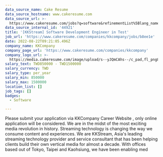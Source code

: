 ```yaml
---
data_source_name: Cake Resume
data_source_hostname: www.cakeresume.com
data_source_url: >-
  https://www.cakeresume.com/jobs?q=software&refinementList%5Blang_name%5D%5B0%5D=English&refinementList%5Bsalary_type%5D=per_year&range%5Bsalary_range%5D%5Bmin%5D=1000000&page=2
data_source_internal_id: '44921'
title: '[KKStream] Software Development Engineer in Test'
job_url: 'https://www.cakeresume.com/companies/kkcompany/jobs/b8ee1e'
date: 2022-08-22T09:21:05.496Z
company_name: KKCompany
company_page_url: 'https://www.cakeresume.com/companies/kkcompany'
company_logo_url: >-
  https://media.cakeresume.com/image/upload/s--yJQmCAhs--/c_pad,fl_png8,h_200,w_200/v1637561973/kxxyllrqxnxut3jg0vup.png
salary_text: TWD850000 - TWD1500000
salary_currency: TWD
salary_type: per_year
salary_min: 850000
salary_max: 1500000
location_list: []
job_tags: []
badges:
  - Software

---
```


Please submit your application via KKCompany Career Website , only online application will be considered. We are in the midst of the most exciting media revolution in history. Streaming technology is changing the way we consume content and experiences. We are KKStream, Asia's leading streaming technology provider and service consultant that has been helping clients build their own vertical media for almost a decade. With offices based out of Tokyo, Taipei and Kaohsiung, we have been enabling med